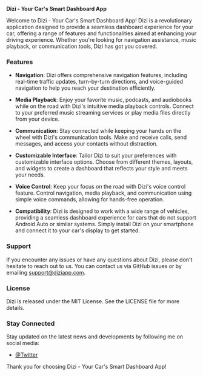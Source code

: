 **Dizi - Your Car's Smart Dashboard App**

Welcome to Dizi - Your Car's Smart Dashboard App! Dizi is a revolutionary application designed to provide a seamless dashboard experience for your car, offering a range of features and functionalities aimed at enhancing your driving experience. Whether you're looking for navigation assistance, music playback, or communication tools, Dizi has got you covered.

### Features

- **Navigation**: Dizi offers comprehensive navigation features, including real-time traffic updates, turn-by-turn directions, and voice-guided navigation to help you reach your destination efficiently.
  
- **Media Playback**: Enjoy your favorite music, podcasts, and audiobooks while on the road with Dizi's intuitive media playback controls. Connect to your preferred music streaming services or play media files directly from your device.
  
- **Communication**: Stay connected while keeping your hands on the wheel with Dizi's communication tools. Make and receive calls, send messages, and access your contacts without distraction.
  
- **Customizable Interface**: Tailor Dizi to suit your preferences with customizable interface options. Choose from different themes, layouts, and widgets to create a dashboard that reflects your style and meets your needs.
  
- **Voice Control**: Keep your focus on the road with Dizi's voice control feature. Control navigation, media playback, and communication using simple voice commands, allowing for hands-free operation.
  
- **Compatibility**: Dizi is designed to work with a wide range of vehicles, providing a seamless dashboard experience for cars that do not support Android Auto or similar systems. Simply install Dizi on your smartphone and connect it to your car's display to get started.

### Support

If you encounter any issues or have any questions about Dizi, please don't hesitate to reach out to us. You can contact us via GitHub issues or by emailing support@diziapp.com.

### License

Dizi is released under the MIT License. See the LICENSE file for more details.

### Stay Connected

Stay updated on the latest news and developments by following me on social media:

- [@Twitter](https://twitter.com/maninder_taggar)

Thank you for choosing Dizi - Your Car's Smart Dashboard App!

